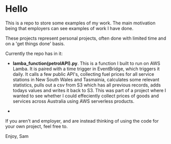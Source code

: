 # Hello

This is a repo to store some examples of my work. The main motivation being that employers can see examples of work I have done.

These projects represent personal projects, often done with limited time and on a 'get things done' basis.

Currently the repo has in it: 
- **lamba_function(petrolAPI).py**. This is a function I built to run on AWS Lamba. It is paired with a time trigger in EventBridge, which triggers it daily. It calls a few public API's, collecting fuel prices for all service stations in New South Wales and Tasmainia, calculates some relevant statistics, pulls out a csv from S3 which has all previous records, adds todays values and writes it back to S3. This was part of a project where I wanted to see whether I could effeciently collect prices of goods and services across Australia using AWS serverless products.
  
- 

If you aren't and employer, and are instead thinking of using the code for your own project, feel free to.

Enjoy, 
Sam
